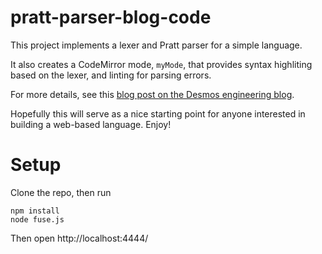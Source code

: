 # pratt-parser-blog-code

This project implements a lexer and Pratt parser for a simple language.

It also creates a CodeMirror mode, `myMode`, that provides syntax highliting based on the lexer, and linting for parsing errors.

For more details, see this [blog post on the Desmos engineering blog](https://engineering.desmos.com/articles/pratt-parser).

Hopefully this will serve as a nice starting point for anyone interested in building a web-based language. Enjoy!

# Setup

Clone the repo, then run

```
npm install
node fuse.js
```

Then open http://localhost:4444/
